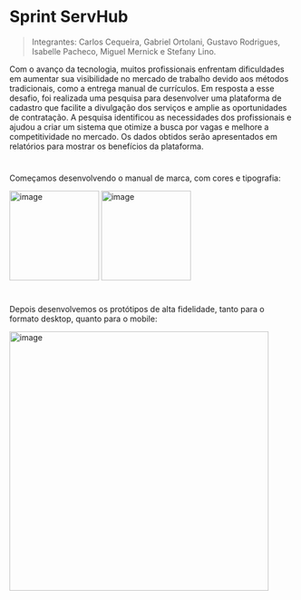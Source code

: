 # Sprint ServHub
> Integrantes: Carlos Cequeira, Gabriel Ortolani, Gustavo Rodrigues, Isabelle Pacheco, Miguel Mernick e Stefany Lino.

Com o avanço da tecnologia, muitos profissionais enfrentam dificuldades em aumentar sua visibilidade no mercado de trabalho devido aos métodos tradicionais, como a entrega manual de currículos. Em resposta a esse desafio, foi realizada uma pesquisa para desenvolver uma plataforma de cadastro que facilite a divulgação dos serviços e amplie as oportunidades de contratação. A pesquisa identificou as necessidades dos profissionais e ajudou a criar um sistema que otimize a busca por vagas e melhore a competitividade no mercado. Os dados obtidos serão apresentados em relatórios para mostrar os benefícios da plataforma.
#
Começamos desenvolvendo o manual de marca, com cores e tipografia:<br>

<img width="158" alt="image" src="https://github.com/user-attachments/assets/50673c95-01d1-476c-9f77-ecb20016e291" />
<img width="158" alt="image" src="https://github.com/user-attachments/assets/d0e59b8d-0c45-4e6c-acf8-01c911f0c09f" />

#
Depois desenvolvemos os protótipos de alta fidelidade, tanto para o formato desktop, quanto para o mobile:<br>

<img width="457" alt="image" src="https://github.com/user-attachments/assets/33a3feb5-2aa7-448e-9536-c169964cefbe" />



